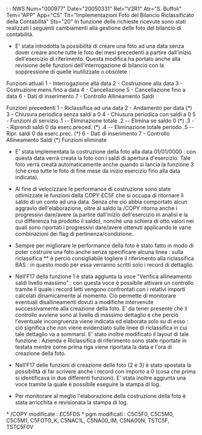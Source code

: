  :  : NWS Num="000977" Date="20050331" Rel="V2R1" Atr="S. Buffoli" Tem="APP" App="C5" Tit="Implementazioni Foto del Bilancio Riclassificato  della Contabilità" Sts="20"
In funzione delle richieste ricevute sono stati realizzati i seguenti cambiamenti alla gestione delle foto del bilancio di contabilità.

- E' stata introdotta la possibilità di creare una foto ad una data senza dover creare anche tutte
le foto dei mesi precedenti a partire dall'inizio dell'esercizio di riferimento.
Questa modifica ha portato anche alla revisione delle funzioni dell'interrogazione di bilancio con la soppressione di quelle inutilizzate o obsolete : 

Funzioni attuali
1 - Interrogazione alla data
2 - Costruzione alla data
3 - Costruzione mens.fino a data
4 - Cancellazione
5 - Cancellazione fino a data
6 - Dati di inserimento
7 - Controllo Allineamento Saldi

Funzioni precedenti
1 - Riclassifica ad una data
2 - Andamento per data (\*)
3 - Chiusura periodica senza saldi a 0
4 - Chiusura periodica con saldi a 0
5 - Funzioni di servizio
.1 -- Eliminazione totale
.2 -- Elimina se saldo 0 (\*)
.3 -- Riprendi saldi 0 da eserc.preced. (\*)
.4 -- Eliminazione totale periodo
.5 -- Ripr. saldi 0 da eserc.prec. (\*)
6 - Dati di inserimento
7 - Controllo Allineamento Saldi
(\*) Funzioni eliminate

- E' stata implementata la costruzione della foto alla data 01/01/0000 :  con questa data verrà creata
la foto con i saldi di apertura d'esercizio. Tale foto verrà creata automaticamente anche quando si lancia la funzione 3 (che crea tutte le foto di fine mese da inizio esercizio fino alla data indicata).

- Al fine di velocizzare le performance di costruzione sono state ottimizzate le funzioni della COPY
£C5F che si occupa di ritornare il saldo di un conto ad una data. Senza che ciò abbia comportato alcun aggravio dell'elaborazione, oltre al saldo la /COPY ritorna anche i progressivi dare/avere (a partire dall'inizio dell'esercizio in analisi e la cui differenza ha prodotto il saldo), nonchè una schiera di otto valori nei quali sono riportati i progressivi dare/avere ottenuti applicando le varie combinazioni dei flag di pertinenza/condizione.

- Sempre per migliorare le performance della foto è stato fatto in modo di poter costruire una foto
anche senza specificare alcuna linea :  sulla riclassifica \*\* è perciò consigliabile togliere il riferimento alla riclassifica BAS :  in questo modo per essa verranno scritti solo i record di dettaglio.

- Nell'F17 della funzione 1 è stata aggiunta la voce "Verifica allineamento saldi livello massimo" : 
con questa voce è possibile attivare un controllo tramite il quale i record letti vengono confrontati con i relativi importi calcolati dinamicamente al momento. Ciò permette di monitorare eventuali disallineamenti dovuti a modifiche intervenute successivamente alla creazione della foto.
E' da tener presente che il controllo avviene sono al livello di massimo dettaglio e che perciò l'eventuale incongruenza viene indicata ed elaborata solo su di esso :  ciò significa che non viene evidenziato sulle linee di riclassifica in cui tale dettaglio va a sommarsi.
E' stato inoltre modificato il layout di tale funzione :  Azienda e Riclassifica di riferimento sono
state riportate in testata mentre come prima riga viene riportata la data e l'ora di creazione della
foto.

- Nell'F17 delle funzioni di creazione delle foto (2 e 3) è stato spostata la possibilità di far
scrivere anche i record con importo a 0 (cosa che prima si identificava in due differenti funzioni).
E' stata inoltre aggiunta una voce tramite la quale è possibile eseguire la stampa di log.

- Per monitorare al meglio l'elaborazione della costruzione della foto è stata arricchita e
revisionata la stampa di log.

\* /COPY modificate :  £C5FDS
\* pgm modificati :  C5C5F0, C5C5M0, C5C5M1, C5FOTO_K, C5NAC1L, C5NA00_IM, C5NA00N, TSTC5F, TSTC5F0V 